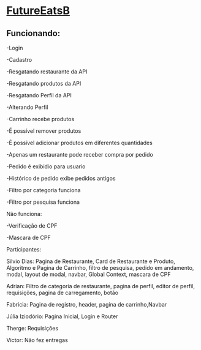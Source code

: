 # <a href="https://paiva-labefood6.surge.sh/">FutureEatsB</a>


## Funcionando:

-Login

-Cadastro

-Resgatando restaurante da API

-Resgatando produtos da API

-Resgatando Perfil da API

-Alterando Perfil

-Carrinho recebe produtos

-É possível remover produtos

-É possível adicionar produtos em diferentes quantidades

-Apenas um restaurante pode receber compra por pedido

-Pedido é exibidio para usuario

-Histórico de pedido exibe pedidos antigos

-Filtro por categoria funciona

-Filtro por pesquisa funciona

Não funciona:

-Verificação de CPF

-Mascara de CPF

Participantes:

Silvio Dias: Pagina de Restaurante, Card de Restaurante e Produto, Algoritmo e Pagina de Carrinho, filtro de pesquisa, pedido em andamento, modal, layout de modal, navbar, Global Context, mascara de CPF

Adrian: Filtro de categoria de restaurante, pagina de perfil, editor de perfil, requisições, pagina de carregamento, botão

Fabricia: Pagina de registro, header, pagina de carrinho,Navbar

Júlia Iziodório: Pagina Inicial, Login e Router

Therge: Requisições

Victor: Não fez entregas
